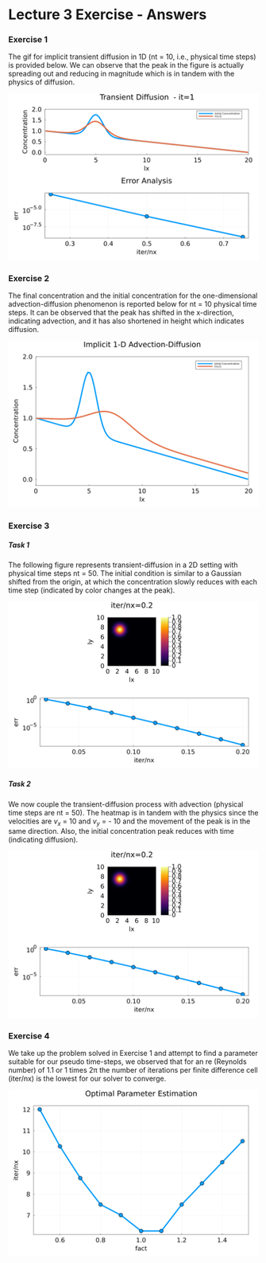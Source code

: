 # Lecture 3 Exercise - Answers

### Exercise 1

The gif for implicit transient diffusion in 1D (nt = 10, i.e., physical time steps) is provided below. We can observe that the peak in the figure is actually spreading out and reducing in magnitude which is in tandem with the physics of diffusion. 

![Figure 1](./docs/implicit_diffusion_1D.gif)


### Exercise 2

The final concentration and the initial concentration for the one-dimensional advection-diffusion phenomenon is reported below for nt = 10 physical time steps. It can be observed that the peak has shifted in the x-direction, indicating advection, and it has also shortened in height which indicates diffusion.

![Figure 2](./docs/implicit_advection_diffusion_1D.png)

### Exercise 3

##### Task 1

The following figure represents transient-diffusion in a 2D setting with physical time steps nt = 50. The initial condition is similar to a Gaussian shifted from the origin, at which the concentration slowly reduces with each time step (indicated by color changes at the peak).  

![Figure 3](./docs/implicit_diffusion_2D.gif)

##### Task 2 

We now couple the transient-diffusion process with advection (physical time steps are nt = 50). The heatmap is in tandem with the physics since the velocities are $v_x$ = 10 and $v_y$ = - 10 and the movement of the peak is in the same direction. Also, the initial concentration peak reduces with time (indicating diffusion).

![Figure 4](./docs/implicit_advection_diffusion_2D.gif)

### Exercise 4

We take up the problem solved in Exercise 1 and attempt to find a parameter suitable for our pseudo time-steps, we observed that for an re (Reynolds number) of 1.1 or 1 times 2π the number of iterations per finite difference cell (iter/nx) is the lowest for our solver to converge. 

![Figure 5](./docs/parametric_estimation.png)
